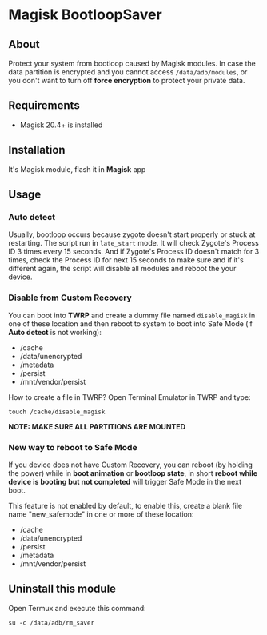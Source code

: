 # Magisk BootloopSaver

## About
Protect your system from bootloop caused by Magisk modules. In case the data partition is encrypted and you cannot access `/data/adb/modules`, or you don't want to turn off **force encryption** to protect your private data.

## Requirements
- Magisk 20.4+ is installed

## Installation
It's Magisk module, flash it in **Magisk** app

## Usage

### Auto detect
Usually, bootloop occurs because zygote doesn't start properly or stuck at restarting. The script run in `late_start` mode. It will check Zygote's Process ID 3 times every 15 seconds.  And if Zygote's Process ID doesn't match for 3 times, check the Process ID for next 15 seconds to make sure and if it's different again, the script will disable all modules and reboot the your device.

### Disable from Custom Recovery


You can boot into **TWRP** and create a dummy file named `disable_magisk` in one of these location and then reboot to system to boot into Safe Mode (if **Auto detect** is not working):
- /cache
- /data/unencrypted
- /metadata
- /persist
- /mnt/vendor/persist

How to create a file in TWRP? Open Terminal Emulator in TWRP and type:

```
touch /cache/disable_magisk
```

**NOTE: MAKE SURE ALL PARTITIONS ARE MOUNTED**

### New way to reboot to Safe Mode

If you device does not have Custom Recovery, you can reboot (by holding the power) while in **boot animation** or **bootloop state**, in short **reboot while device is booting but not completed** will trigger Safe Mode in the next boot. 

This feature is not enabled by default, to enable this, create a blank file name "new_safemode" in one or more of these location:
- /cache
- /data/unencrypted
- /persist
- /metadata
- /mnt/vendor/persist

## Uninstall this module

Open Termux and execute this command:

```
su -c /data/adb/rm_saver
```
